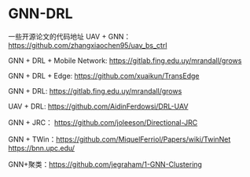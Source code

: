 # GNN-DRL
一些开源论文的代码地址
UAV + GNN：https://github.com/zhangxiaochen95/uav_bs_ctrl

GNN + DRL + Mobile Network: https://gitlab.fing.edu.uy/mrandall/grows

GNN + DRL + Edge: https://github.com/xuaikun/TransEdge

GNN + DRL: https://gitlab.fing.edu.uy/mrandall/grows

UAV + DRL:  https://github.com/AidinFerdowsi/DRL-UAV

GNN + JRC： https://github.com/joleeson/Directional-JRC

GNN + TWin：https://github.com/MiquelFerriol/Papers/wiki/TwinNet
https://bnn.upc.edu/

GNN+聚类：https://github.com/jegraham/1-GNN-Clustering
